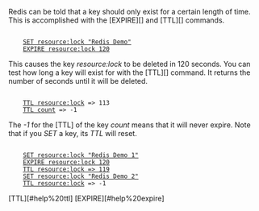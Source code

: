 Redis can be told that a key should only exist for a certain length of time.
This is accomplished with the [EXPIRE][] and [TTL][] commands.

<pre><code>
    <a href="#SET%20resource:lock%20%22Redis Demo%22">SET resource:lock "Redis Demo"</a>
    <a href="#EXPIRE%20resource:lock%20120">EXPIRE resource:lock 120</a>
</code></pre>

This causes the key *resource:lock* to be deleted in 120 seconds. You can test
how long a key will exist for with the [TTL][] command. It returns the number of
seconds until it will be deleted.

<pre><code>
    <a href="#TTL%20resource:lock">TTL resource:lock</a> => 113
    <a href="#TTL%20count">TTL count</a> => -1
</code></pre>

The *-1* for the [TTL] of the key *count* means that it will never expire. Note
that if you *SET* a key, its *TTL* will reset.

<pre><code>
    <a href="#">SET resource:lock "Redis Demo 1"</a>
    <a href="#">EXPIRE resource:lock 120</a>
    <a href="#">TTL resource:lock => 119</a>
    <a href="#">SET resource:lock "Redis Demo 2"</a>
    <a href="#">TTL resource:lock</a> => -1
</code></pre>

[TTL][#help%20ttl]
[EXPIRE][#help%20expire]